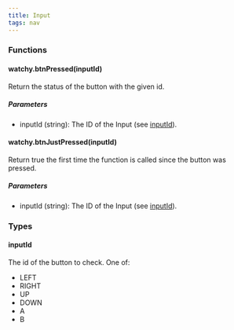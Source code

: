 ```yaml
---
title: Input
tags: nav
---
```


### Functions
#### watchy.btnPressed(inputId)
Return the status of the button with the given id.

##### Parameters
- inputId (string): The ID of the Input (see [inputId](#inputId)).

#### watchy.btnJustPressed(inputId)
Return true the first time the function is called since the button was pressed.

##### Parameters
- inputId (string): The ID of the Input (see [inputId](#inputId)).

### Types
#### inputId
The id of the button to check. One of:
- LEFT
- RIGHT
- UP
- DOWN
- A
- B
